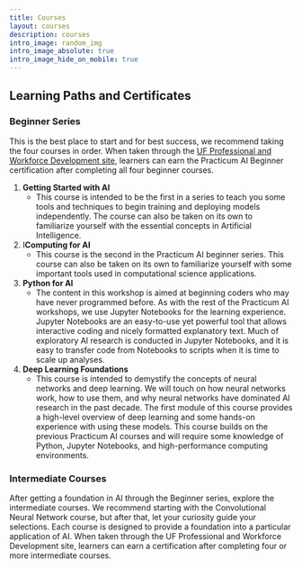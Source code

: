 ```yaml
---
title: Courses
layout: courses
description: courses
intro_image: random_img
intro_image_absolute: true
intro_image_hide_on_mobile: true
---
```


## Learning Paths and Certificates

### Beginner Series

This is the best place to start and for best success, we recommend taking the four courses in order. When taken through the [UF Professional and Workforce Development site](https://reg.pwd.aa.ufl.edu/search/publicCourseSearchDetails.do?method=load&courseId=5723886&selectedProgramAreaId=1015758&selectedProgramStreamId=1016506&_gl=1*1k4tr50*_ga*MTM2MjA1MTg2OC4xNzAzMTcyMDY3*_ga_P8DV6LYX8P*MTcxMjIzODM3Ny4yLjEuMTcxMjIzODM5My40NC4wLjA.*_gcl_au*MTQ3OTU3NzMwMy4xNzEyMTU5NTM5&_ga=2.148834871.1240746877.1712159539-1362051868.1703172067), learners can earn the Practicum AI Beginner certification after completing all four beginner courses.

1. **Getting Started with AI**
    * This course is intended to be the first in a series to teach you some tools and techniques to begin training and deploying models independently. The course can also be taken on its own to familiarize yourself with the essential concepts in Artificial Intelligence.
1. I**Computing for AI**
    * This course is the second in the Practicum AI beginner series. This course can also be taken on its own to familiarize yourself with some important tools used in computational science applications.  
1. **Python for AI**
    * The content in this workshop is aimed at beginning coders who may have never programmed before. As with the rest of the Practicum AI workshops, we use Jupyter Notebooks for the learning experience. Jupyter Notebooks are an easy-to-use yet powerful tool that allows interactive coding and nicely formatted explanatory text. Much of exploratory AI research is conducted in Jupyter Notebooks, and it is easy to transfer code from Notebooks to scripts when it is time to scale up analyses.
1. **Deep Learning Foundations**
   * This course is intended to demystify the concepts of neural networks and deep learning. We will touch on how neural networks work, how to use them, and why neural networks have dominated AI research in the past decade. The first module of this course provides a high-level overview of deep learning and some hands-on experience with using these models. This course builds on the previous Practicum AI courses and will require some knowledge of Python, Jupyter Notebooks, and high-performance computing environments.

### Intermediate Courses

After getting a foundation in AI through the Beginner series, explore the intermediate courses. We recommend starting with the Convolutional Neural Network course, but after that, let your curiosity guide your selections. Each course is designed to provide a foundation into a particular application of AI. When taken through the UF Professional and Workforce Development site, learners can earn a certification after completing four or more intermediate courses.

